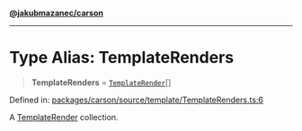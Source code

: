 [**@jakubmazanec/carson**](../README.md)

---

# Type Alias: TemplateRenders

> **TemplateRenders** = [`TemplateRender`](TemplateRender.md)[]

Defined in:
[packages/carson/source/template/TemplateRenders.ts:6](https://github.com/jakubmazanec/tools/blob/d956cf350ae3e6bad1df754a19dfbabb088c1451/packages/carson/source/template/TemplateRenders.ts#L6)

A [TemplateRender](TemplateRender.md) collection.
